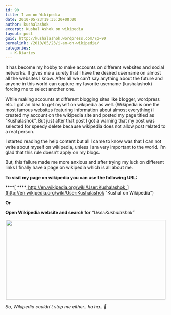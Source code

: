```yaml
---
id: 90
title: I am on Wikipedia
date: 2010-05-23T19:35:20+00:00
author: kushalashok
excerpt: Kushal Ashok on wikipedia
layout: post
guid: http://kushalashok.wordpress.com/?p=90
permalink: /2010/05/23/i-am-on-wikipedia/
categories:
  - K-Diaries
---
```

It has become my hobby to make accounts on different websites and social networks. It gives me a surety that I have the desired username on almost all the websites I know. After all we can&#8217;t say anything about the future and anyone in this world can capture my favorite username (kushalashok) forcing me to select another one.

While making accounts at different blogging sites like blogger, wordpress etc. I got an Idea to get myself on wikipedia as well. (Wikipedia is one the most famous websites featuring information about almost everything) I created my account on the wikipedia site and posted my page titled as &#8220;Kushalashok&#8221;. But just after that post I got a warning that my post was selected for speedy delete because wikipedia does not allow post related to a real person.

I started reading the help content but all I came to know was that I can not write about myself on wikipedia, unless I am very important to the world. I&#8217;m glad that this rule doesn&#8217;t apply on my blogs.

But, this failure made me more anxious and after trying my luck on different links I finally have a page on wikipedia which is all about me.

**To visit my page on wikipedia you can use the following URL:**

****[ ****_http://en.wikipedia.org/wiki/User:Kushalashok_](http://en.wikipedia.org/wiki/User:Kushalashok "Kushal on Wikipedia")

**Or**

**Open Wikipedia website and search for** _&#8220;User:Kushalashok&#8221;_

<p style="text-align:center;">
  <a href="http://kushalashok.files.wordpress.com/2010/05/kushal-on-wikipedia.png"><img class="aligncenter size-medium wp-image-91" title="kushal on wikipedia" src="http://kushalashok.files.wordpress.com/2010/05/kushal-on-wikipedia.png?w=300" alt="" width="500" height="250" /></a>
</p>

_So, Wikipedia couldn&#8217;t stop me either.. ha ha.. 🙂_